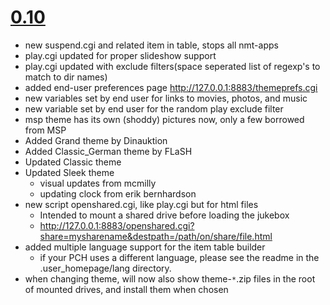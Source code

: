 # [0.10](http://rapidshare.com/files/149609701/start.cgi.0.10.zip.html) #
  * new suspend.cgi and related item in table, stops all nmt-apps
  * play.cgi updated for proper slideshow support
  * play.cgi updated with exclude filters(space seperated list of regexp's to match to dir names)
  * added end-user preferences page http://127.0.0.1:8883/themeprefs.cgi
  * new variables set by end user for links to movies, photos, and music
  * new variable set by end user for the random play exclude filter
  * msp theme has its own (shoddy) pictures now, only a few borrowed from MSP
  * Added Grand theme by Dinauktion
  * Added Classic\_German theme by FLaSH
  * Updated Classic theme
  * Updated Sleek theme
    * visual updates from mcmilly
    * updating clock from erik bernhardson
  * new script openshared.cgi, like play.cgi but for html files
    * Intended to mount a shared drive before loading the jukebox
    * http://127.0.0.1:8883/openshared.cgi?share=mysharename&destpath=/path/on/share/file.html
  * added multiple language support for the item table builder
    * if your PCH uses a different language, please see the readme in the .user\_homepage/lang directory.
  * when changing theme, will now also show theme-`*`.zip files in the root of mounted drives, and install them when chosen